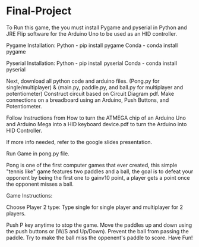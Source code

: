 # Final-Project

To Run this game, the you must install Pygame and pyserial in Python and JRE Flip software for the Arduino Uno to be used as an HID controller.

Pygame Installation:
Python - pip install pygame
Conda - conda install pygame

Pyserial Installation:
Python - pip install pyserial
Conda - conda install pyserial

Next, download all python code and arduino files. (Pong.py for single/multiplayer) & (main.py, paddle.py, and ball.py for multiplayer and potentiometer)
Construct circuit based on Circuit Diagram pdf. Make connections on a breadboard using an Arduino, Push Buttons, and Potentiometer.

Follow Instructions from How to turn the ATMEGA chip of an Arduino Uno and Arduino Mega into a HID keyboard device.pdf to turn the Arduino into HID Controller.

If more info needed, refer to the google slides presentation.

Run Game in pong.py file.




Pong is one of the first computer games that ever created, this simple "tennis like" game features two paddles and a ball, the goal is to defeat your opponent by being the first one to gainv10 point, a player gets a point once the opponent misses a ball.

Game Instructions: 

Choose Player 2 type: Type single for single player and multiplayer for 2 players.

Push P key anytime to stop the game.
Move the paddles up and down using the push buttons or (W/S and Up/Down).
Prevent the ball from passing the paddle.
Try to make the ball miss the oppenent's paddle to score.
Have Fun!
